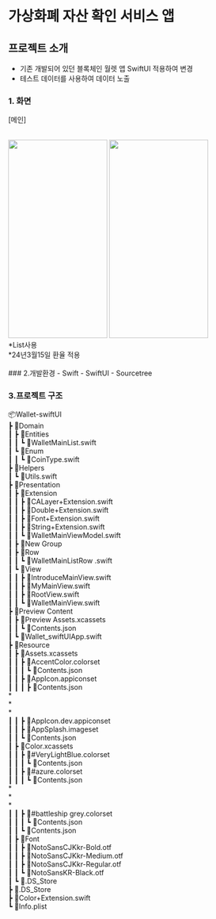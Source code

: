
# 가상화폐 자산 확인 서비스 앱
## 프로젝트 소개
* 기존 개발되어 있던 블록체인 월렛 앱 SwiftUI 적용하여 변경
* 테스트 데이터를 사용하여 데이터 노출

### 1. 화면
[메인]<br />
<br />

<img src="https://github.com/badahyeong/Wallet-swiftUI/assets/162557362/e35dc19c-0793-41b8-9616-6db5936aa3b3"  width="200" height="400"/>
<img src="https://github.com/badahyeong/Wallet-swiftUI/assets/162557362/5868e6a9-733d-4b64-b744-410e0c775f44"  width="200" height="400"/>
<br />
*List사용<br />
*24년3월15일 환율 적용<br />
<br />
### 2.개발환경
- Swift
- SwiftUI
- Sourcetree


### 3.프로젝트 구조

📦Wallet-swiftUI<br />
 ┣ 📂Domain<br />
 ┃ ┣ 📂Entities<br />
 ┃ ┃ ┗ 📜WalletMainList.swift<br />
 ┃ ┗ 📂Enum<br />
 ┃ ┃ ┗ 📜CoinType.swift<br />
 ┣ 📂Helpers<br />
 ┃ ┗ 📜Utils.swift<br />
 ┣ 📂Presentation<br />
 ┃ ┣ 📂Extension<br />
 ┃ ┃ ┣ 📜CALayer+Extension.swift<br />
 ┃ ┃ ┣ 📜Double+Extension.swift<br />
 ┃ ┃ ┣ 📜Font+Extension.swift<br />
 ┃ ┃ ┣ 📜String+Extension.swift<br />
 ┃ ┃ ┗ 📜WalletMainViewModel.swift<br />
 ┃ ┣ 📂New Group<br />
 ┃ ┣ 📂Row<br />
 ┃ ┃ ┗ 📜WalletMainListRow .swift<br />
 ┃ ┗ 📂View<br />
 ┃ ┃ ┣ 📜IntroduceMainView.swift<br />
 ┃ ┃ ┣ 📜MyMainView.swift<br />
 ┃ ┃ ┣ 📜RootView.swift<br />
 ┃ ┃ ┗ 📜WalletMainView.swift<br />
 ┣ 📂Preview Content<br />
 ┃ ┣ 📂Preview Assets.xcassets<br />
 ┃ ┃ ┗ 📜Contents.json<br />
 ┃ ┗ 📜Wallet_swiftUIApp.swift<br />
 ┣ 📂Resource<br />
 ┃ ┣ 📂Assets.xcassets<br />
 ┃ ┃ ┣ 📂AccentColor.colorset<br />
 ┃ ┃ ┃ ┗ 📜Contents.json<br />
 ┃ ┃ ┣ 📂AppIcon.appiconset<br />
 ┃ ┃ ┃ ┣ 📜Contents.json<br />
             *<br />
             *<br />
             *<br />
 ┃ ┃ ┣ 📂AppIcon.dev.appiconset<br />
 ┃ ┃ ┣ 📂AppSplash.imageset<br />
 ┃ ┃ ┗ 📜Contents.json<br />
 ┃ ┣ 📂Color.xcassets<br />
 ┃ ┃ ┣ 📂#VeryLightBlue.colorset<br />
 ┃ ┃ ┃ ┗ 📜Contents.json<br />
 ┃ ┃ ┣ 📂#azure.colorset<br />
 ┃ ┃ ┃ ┗ 📜Contents.json<br />
             *<br />
             *<br />
             *<br />
 ┃ ┃ ┣ 📂#battleship grey.colorset<br />
 ┃ ┃ ┃ ┗ 📜Contents.json<br />
 ┃ ┃ ┗ 📜Contents.json<br />
 ┃ ┣ 📂Font<br />
 ┃ ┃ ┣ 📜NotoSansCJKkr-Bold.otf<br />
 ┃ ┃ ┣ 📜NotoSansCJKkr-Medium.otf<br />
 ┃ ┃ ┣ 📜NotoSansCJKkr-Regular.otf<br />
 ┃ ┃ ┗ 📜NotoSansKR-Black.otf<br />
 ┃ ┗ 📜.DS_Store<br />
 ┣ 📜.DS_Store<br />
 ┣ 📜Color+Extension.swift<br />
 ┗ 📜Info.plist<br />

 
